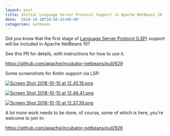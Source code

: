 ```yaml
---
layout: post
title: Initial Language Server Protocol Support in Apache NetBeans 10
date: '2018-10-10T10:50:43+00:00'
categories: netbeans
---
```

Did you know that the first stage of <a href="https://langserver.org/">Language Server Protocol (LSP)</a> support will be included in Apache NetBeans 10?

<p>See this PR for details, with instructions for how to use it.</p>

<p><a href="https://github.com/apache/incubator-netbeans/pull/629">https://github.com/apache/incubator-netbeans/pull/629</a>

<p>Some screenshots for Kotlin support via LSP:</p>

<p><a href="https://blogs.apache.org/netbeans/mediaresource/c33c9cba-df5d-466c-9afa-bf9e411d93fb"><img src="https://blogs.apache.org/netbeans/mediaresource/c33c9cba-df5d-466c-9afa-bf9e411d93fb?t=true" alt="Screen Shot 2018-10-10 at 12.45.19.png"></img></a></p>

<p><a href="https://blogs.apache.org/netbeans/mediaresource/48374849-d254-468a-b5bb-9a063da4b850"><img src="https://blogs.apache.org/netbeans/mediaresource/48374849-d254-468a-b5bb-9a063da4b850?t=true" alt="Screen Shot 2018-10-10 at 12.46.41.png"></img></a></p>

<p><a href="https://blogs.apache.org/netbeans/mediaresource/e0ba838c-1f63-44f6-a8f6-884d2b177c46"><img src="https://blogs.apache.org/netbeans/mediaresource/e0ba838c-1f63-44f6-a8f6-884d2b177c46?t=true" alt="Screen Shot 2018-10-10 at 12.37.39.png"></img></a></p>

<p>A lot more work needs to be done, of course, some of which is here, you're welcome to join in:</p>

<p><a href="https://github.com/apache/incubator-netbeans/pull/926">https://github.com/apache/incubator-netbeans/pull/926</a></p>


